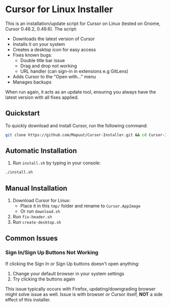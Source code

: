 # Cursor for Linux Installer

This is an installation/update script for Cursor on Linux (tested on Gnome, Cursor 0.48.2, 0.49.6). The script:

- Downloads the latest version of Cursor
- Installs it on your system
- Creates a desktop icon for easy access
- Fixes known bugs:
  - Double title bar issue
  - Drag and drop not working
  - URL handler (can sign-in in extensions e.g GitLens)
- Adds Cursor to the "Open with..." menu
- Manages backups

When run again, it acts as an update tool, ensuring you always have the latest version with all fixes applied.

## Quickstart

To quickly download and install Cursor, run the following command:

```sh
git clone https://github.com/Mapuut/Cursor-Installer.git && cd Cursor-Installer && ./install.sh
```

## Automatic Installation

1. Run `install.sh` by typing in your console:

```sh
./install.sh
```

## Manual Installation

1. Download Cursor for Linux:
   - Place it in this `tmp/` folder and rename to `Cursor.AppImage`
   - Or run `download.sh`
2. Run `fix-header.sh`
3. Run `create-desktop.sh`

## Common Issues

### Sign In/Sign Up Buttons Not Working

If clicking the Sign In or Sign Up buttons doesn't open anything:

1. Change your default browser in your system settings
2. Try clicking the buttons again

This issue typically occurs with Firefox, updating/downgrading browser might solve issue as well. Issue is with browser or Cursor itself, **NOT** a side effect of this installer.

